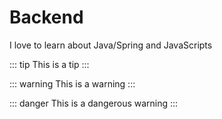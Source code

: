 # Backend
I love to learn about Java/Spring and JavaScripts

::: tip
This is a tip
:::

::: warning
This is a warning
:::

::: danger
This is a dangerous warning
:::